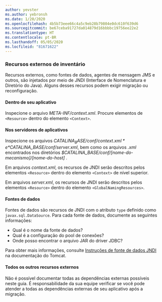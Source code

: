 ```yaml
---
author: yevster
ms.author: yebronsh
ms.date: 1/20/2020
ms.openlocfilehash: 4b5b73eee66c4a5c9eb28b79804e0dc610f639d6
ms.sourcegitcommit: be67ceba91727da014879d16bbbbc19756ee22e2
ms.translationtype: HT
ms.contentlocale: pt-BR
ms.lasthandoff: 05/05/2020
ms.locfileid: "81671622"
---
```

### <a name="inventory-external-resources"></a>Recursos externos de inventário

Recursos externos, como fontes de dados, agentes de mensagem JMS e outros, são injetados por meio de JNDI (Interface de Nomenclatura e Diretório do Java). Alguns desses recursos podem exigir migração ou reconfiguração.

#### <a name="inside-your-application"></a>Dentro de seu aplicativo

Inspecione o arquivo *META-INF/context.xml*. Procure elementos de `<Resource>` dentro do elemento `<Context>`.

#### <a name="on-the-application-servers"></a>Nos servidores de aplicativos

Inspecione os arquivos *$CATALINA_BASE/conf/context.xml* e *$CATALINA_BASE/conf/server.xml*, bem como os arquivos *.xml* encontrados nos diretórios *$CATALINA_BASE/conf/[nome-do-mecanismo]/[nome-do-host]* .

Em arquivos *context.xml*, os recursos de JNDI serão descritos pelos elementos `<Resource>` dentro do elemento `<Context>` de nível superior.

Em arquivos *server.xml*, os recursos de JNDI serão descritos pelos elementos `<Resource>` dentro do elemento `<GlobalNamingResources>`.

#### <a name="datasources"></a>Fontes de dados

Fontes de dados são recursos de JNDI com o atributo `type` definido como `javax.sql.DataSource`. Para cada fonte de dados, documente as seguintes informações:

* Qual é o nome da fonte de dados?
* Qual é a configuração do pool de conexões?
* Onde posso encontrar o arquivo JAR do driver JDBC?

Para obter mais informações, consulte [Instruções de fonte de dados JNDI](https://tomcat.apache.org/tomcat-9.0-doc/jndi-datasource-examples-howto.html) na documentação do Tomcat.

#### <a name="all-other-external-resources"></a>Todos os outros recursos externos

Não é possível documentar todas as dependências externas possíveis neste guia. É responsabilidade da sua equipe verificar se você pode atender a todas as dependências externas de seu aplicativo após a migração.
